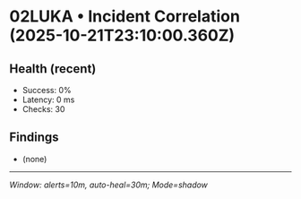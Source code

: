 # 02LUKA • Incident Correlation (2025-10-21T23:10:00.360Z)

## Health (recent)
- Success: 0%
- Latency: 0 ms
- Checks: 30

## Findings
- (none)

---
_Window: alerts=10m, auto-heal=30m; Mode=shadow_